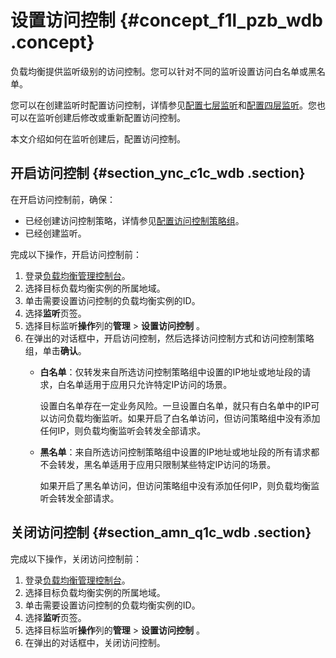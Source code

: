 # 设置访问控制 {#concept_f1l_pzb_wdb .concept}

负载均衡提供监听级别的访问控制。您可以针对不同的监听设置访问白名单或黑名单。

您可以在创建监听时配置访问控制，详情参见[配置七层监听](cn.zh-CN/历史文档/用户指南（旧版控制台）/监听/七层监听/配置七层监听.md#)和[配置四层监听](cn.zh-CN/历史文档/用户指南（旧版控制台）/监听/四层监听/配置四层监听.md#)。您也可以在监听创建后修改或重新配置访问控制。

本文介绍如何在监听创建后，配置访问控制。

## 开启访问控制 {#section_ync_c1c_wdb .section}

在开启访问控制前，确保：

-   已经创建访问控制策略，详情参见[配置访问控制策略组](cn.zh-CN/历史文档/用户指南（旧版控制台）/访问控制/配置访问控制策略组.md#)。
-   已经创建监听。

完成以下操作，开启访问控制前：

1.  登录[负载均衡管理控制台](http://slbnew.console.aliyun.com/#/list/cn-beijing)。
2.  选择目标负载均衡实例的所属地域。
3.  单击需要设置访问控制的负载均衡实例的ID。
4.  选择**监听**页签。
5.  选择目标监听**操作**列的**管理** \> **设置访问控制** 。
6.  在弹出的对话框中，开启访问控制，然后选择访问控制方式和访问控制策略组，单击**确认**。
    -   **白名单**：仅转发来自所选访问控制策略组中设置的IP地址或地址段的请求，白名单适用于应用只允许特定IP访问的场景。

        设置白名单存在一定业务风险。一旦设置白名单，就只有白名单中的IP可以访问负载均衡监听。如果开启了白名单访问，但访问策略组中没有添加任何IP，则负载均衡监听会转发全部请求。

    -   **黑名单**：来自所选访问控制策略组中设置的IP地址或地址段的所有请求都不会转发，黑名单适用于应用只限制某些特定IP访问的场景。

        如果开启了黑名单访问，但访问策略组中没有添加任何IP，则负载均衡监听会转发全部请求。


## 关闭访问控制 {#section_amn_q1c_wdb .section}

完成以下操作，关闭访问控制前：

1.  登录[负载均衡管理控制台](http://slbnew.console.aliyun.com/#/list/cn-beijing)。
2.  选择目标负载均衡实例的所属地域。
3.  单击需要设置访问控制的负载均衡实例的ID。
4.  选择**监听**页签。
5.  选择目标监听**操作**列的**管理** \> **设置访问控制** 。
6.  在弹出的对话框中，关闭访问控制。

